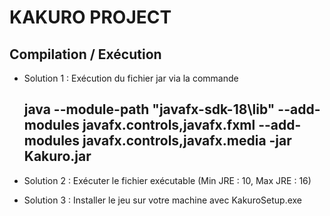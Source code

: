 # KAKURO PROJECT

## Compilation / Exécution

- Solution 1 : Exécution du fichier jar via la commande 
	## java --module-path "javafx-sdk-18\lib" --add-modules javafx.controls,javafx.fxml --add-modules javafx.controls,javafx.media -jar Kakuro.jar

- Solution 2 : Exécuter le fichier exécutable (Min JRE : 10, Max JRE : 16)

- Solution 3 : Installer le jeu sur votre machine avec KakuroSetup.exe
